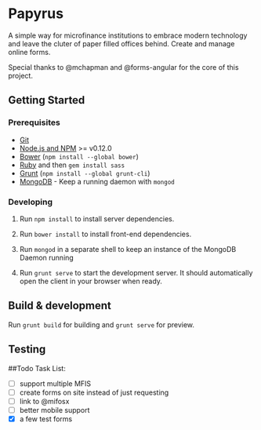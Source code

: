 # Papyrus
A simple way for microfinance institutions to embrace modern technology and leave the cluter of paper filled offices behind. Create and manage online forms. 

Special thanks to @mchapman and @forms-angular for the core of this project.


## Getting Started

### Prerequisites

- [Git](https://git-scm.com/)
- [Node.js and NPM](nodejs.org) >= v0.12.0
- [Bower](bower.io) (`npm install --global bower`)
- [Ruby](https://www.ruby-lang.org) and then `gem install sass`
- [Grunt](http://gruntjs.com/) (`npm install --global grunt-cli`)
- [MongoDB](https://www.mongodb.org/) - Keep a running daemon with `mongod`

### Developing

1. Run `npm install` to install server dependencies.

2. Run `bower install` to install front-end dependencies.

3. Run `mongod` in a separate shell to keep an instance of the MongoDB Daemon running

4. Run `grunt serve` to start the development server. It should automatically open the client in your browser when ready.

## Build & development

Run `grunt build` for building and `grunt serve` for preview.

## Testing

##Todo Task List:
- [ ] support multiple MFIS
- [ ] create forms on site instead of just requesting
- [ ] link to @mifosx
- [ ] better mobile support
- [x] a few test forms
